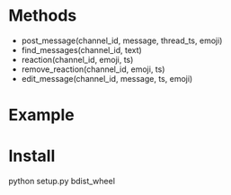 # Methods
- post_message(channel_id, message, thread_ts, emoji)
- find_messages(channel_id, text)
- reaction(channel_id, emoji, ts)
- remove_reaction(channel_id, emoji, ts)
- edit_message(channel_id, message, ts, emoji)

# Example

# Install
python setup.py bdist_wheel